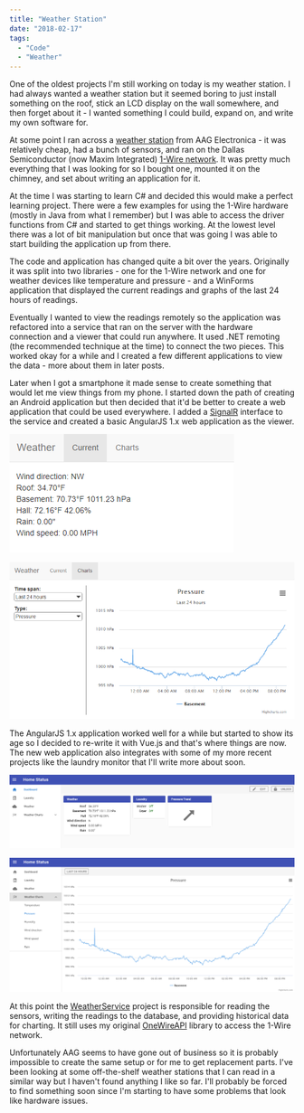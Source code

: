 ```yaml
---
title: "Weather Station"
date: "2018-02-17"
tags: 
  - "Code"
  - "Weather"
---
```


One of the oldest projects I'm still working on today is my weather station. I had always wanted a weather station but it seemed boring to just install something on the roof, stick an LCD display on the wall somewhere, and then forget about it - I wanted something I could build, expand on, and write my own software for.

At some point I ran across a [weather station](http://www.eham.net/reviews/detail/4643) from AAG Electronica - it was relatively cheap, had a bunch of sensors, and ran on the Dallas Semiconductor (now Maxim Integrated) [1-Wire network](https://www.maximintegrated.com/en/products/digital/one-wire.html). It was pretty much everything that I was looking for so I bought one, mounted it on the chimney, and set about writing an application for it.

At the time I was starting to learn C# and decided this would make a perfect learning project. There were a few examples for using the 1-Wire hardware (mostly in Java from what I remember) but I was able to access the driver functions from C# and started to get things working. At the lowest level there was a lot of bit manipulation but once that was going I was able to start building the application up from there.

The code and application has changed quite a bit over the years. Originally it was split into two libraries - one for the 1-Wire network and one for weather devices like temperature and pressure - and a WinForms application that displayed the current readings and graphs of the last 24 hours of readings.

Eventually I wanted to view the readings remotely so the application was refactored into a service that ran on the server with the hardware connection and a viewer that could run anywhere. It used .NET remoting (the recommended technique at the time) to connect the two pieces. This worked okay for a while and I created a few different applications to view the data - more about them in later posts.

Later when I got a smartphone it made sense to create something that would let me view things from my phone. I started down the path of creating an Android application but then decided that it'd be better to create a web application that could be used everywhere. I added a [SignalR](https://www.asp.net/signalr) interface to the service and created a basic AngularJS 1.x web application as the viewer.

[![](images/Weather-Old-Current.png)](images/Weather-Old-Current.png)

[![](images/Weather-Old-Chart.png)](images/Weather-Old-Chart.png)

The AngularJS 1.x application worked well for a while but started to show its age so I decided to re-write it with Vue.js and that's where things are now. The new web application also integrates with some of my more recent projects like the laundry monitor that I'll write more about soon.

[![](images/Weather-New-Dashboard.png)](images/Weather-New-Dashboard.png)

[![](images/Weather-New-Chart.png)](images/Weather-New-Chart.png)

At this point the [WeatherService](https://github.com/ckaczor/WeatherService) project is responsible for reading the sensors, writing the readings to the database, and providing historical data for charting. It still uses my original [OneWireAPI](https://github.com/ckaczor/OneWireAPI) library to access the 1-Wire network.

Unfortunately AAG seems to have gone out of business so it is probably impossible to create the same setup or for me to get replacement parts. I've been looking at some off-the-shelf weather stations that I can read in a similar way but I haven't found anything I like so far. I'll probably be forced to find something soon since I'm starting to have some problems that look like hardware issues.
